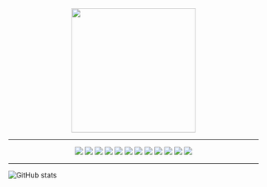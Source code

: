 <!-- ![teq-ultimate-gohan-teen-gohan](https://github.com/user-attachments/assets/5ec17200-7e9a-452b-9805-1cbd4d9d72de) -->

<!--
![Python](https://img.shields.io/badge/python-3670A0?style=for-the-badge&logo=python&logoColor=ffdd54)
![HTML5](https://img.shields.io/badge/html5-%23E34F26.svg?style=for-the-badge&logo=html5&logoColor=white)
![CSS](https://img.shields.io/badge/css3-%231572B6.svg?style=for-the-badge&logo=css3&logoColor=white)
![JavaScript](https://img.shields.io/badge/javascript-%23323330.svg?style=for-the-badge&logo=javascript&logoColor=%23F7DF1E)
![React](https://img.shields.io/badge/react-%2320232a.svg?style=for-the-badge&logo=react&logoColor=%2361DAFB)
![TypeScript](https://img.shields.io/badge/typescript-%23007ACC.svg?style=for-the-badge&logo=typescript&logoColor=white)
![TailwindCSS](https://img.shields.io/badge/tailwindcss-%2338B2AC.svg?style=for-the-badge&logo=tailwind-css&logoColor=white)
![Astro](https://img.shields.io/badge/-astro-BC52EE?style=for-the-badge&logo=astro&logoColor=white)<br/>
![SQLite](https://img.shields.io/badge/-sqlite-003B57?style=for-the-badge&logo=sqlite&logoColor=white)
...
-->

<div align='center'>
<img src='https://github.com/user-attachments/assets/5ec17200-7e9a-452b-9805-1cbd4d9d72de' width='auto' height='250px' />
<hr/>
<img src='https://img.shields.io/badge/-python-3776AB?style=for-the-badge&logo=python&labelColor=black&logoColor=3776AB' />
<img src='https://img.shields.io/badge/-html5-E34F26?style=for-the-badge&logo=html5&labelColor=black' />
<img src='https://img.shields.io/badge/-css3-1572B6?style=for-the-badge&logo=css3&labelColor=black' />
<img src='https://img.shields.io/badge/-javascript-F7DF1E?style=for-the-badge&logo=javascript&labelColor=black' />
<img src='https://img.shields.io/badge/-react-61DAFB?style=for-the-badge&logo=react&labelColor=black' />
<img src='https://img.shields.io/badge/-typescript-3178C6?style=for-the-badge&logo=typescript&labelColor=black' />
<img src='https://img.shields.io/badge/-tailwindcss-06B6D4?style=for-the-badge&logo=tailwind-css&labelColor=black' />
<img src='https://img.shields.io/badge/-astro-BC52EE?style=for-the-badge&logo=astro&labelColor=black' />
<img src='https://img.shields.io/badge/-sqlite-003B57?style=for-the-badge&logo=sqlite&labelColor=black' />
<img src='https://img.shields.io/badge/-mysql-4479A1?style=for-the-badge&logo=mysql&labelColor=black' />
<img src='https://img.shields.io/badge/-mongodb-47A248?style=for-the-badge&logo=mongodb&labelColor=black' />
<img src='https://img.shields.io/badge/-three.js-000000?style=for-the-badge&logo=three.js' />
<hr/>
</div>

![GitHub stats](https://github-readme-stats.vercel.app/api?username=drespns&show_icons=true&theme=transparent)
